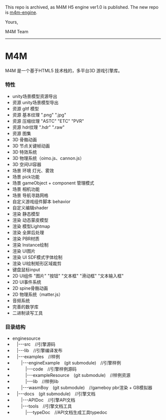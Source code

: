 This repo is archived, as M4M H5 engine ver1.0 is published. The new repo is [m4m-engine](https://github.com/meta4d-me/m4m-engine).

Yours,

M4M Team

---

# M4M
M4M 是一个基于HTML5 技术栈的，多平台3D 游戏引擎库。

### 特性
- unity场景模型资源导出
- 资源 unity场景模型导出
- 资源 gltf 模型
- 资源 基本纹理 ".png" ".jpg"
- 资源 压缩纹理 "ASTC" "ETC" "PVR" 
- 资源 hdr纹理 ".hdr" ".raw"
- 资源 图集
- 3D 骨骼动画
- 3D 节点关键帧动画
- 3D 特效系统
- 3D 物理系统（oimo.js、cannon.js）
- 3D 空间UI容器
- 场景 环境 灯光、雾效
- 场景 pick功能 
- 场景 gameObject + component 管理模式
- 场景 相机功能
- 场景 导航寻路网格
- 自定义游戏组件脚本 behavior
- 自定义编辑shader
- 渲染 静态模型
- 渲染 动态蒙皮模型
- 渲染 模型Lightmap
- 渲染 全屏后处理
- 渲染 PBR材质
- 渲染 Instance绘制
- 渲染 UI图片
- 渲染 UI SDF模式字体绘制
- 渲染 UI绘制矩形区域裁剪
- 键盘鼠标input
- 2D UI组件 "图片" "按钮" "文本框" "滑动框" "文本输入框"
- 2D UI事件系统
- 2D spine骨骼动画
- 2D 物理系统（matter.js）
- 音频系统
- 完善的数学库
- 二进制读写工具
### 目录结构
* enginesource
* &emsp;|---src&emsp;//引擎源码
* &emsp;|---lib&emsp;//引擎编译发布
* &emsp;|---examples&emsp;//样例
* &emsp;&emsp;|---engineExample&emsp;(git submodule)&emsp;//引擎样例
* &emsp;&emsp;&emsp;|---code&emsp;//引擎样例源码
* &emsp;&emsp;&emsp;|---exampleResource&emsp;(git submodule)&emsp;//样例资源
* &emsp;&emsp;&emsp;|---lib&emsp;//样例lib
* &emsp;&emsp;|---wasmBoy&emsp;(git submodule)&emsp;//gameboy pbr渲染 + GB模拟器
* &emsp;|---docs&emsp;(git submodule)&emsp;//引擎文档
* &emsp;&emsp;|---APIDoc&emsp;//引擎API文档
* &emsp;&emsp;|---tools&emsp;//引擎文档工具
* &emsp;&emsp;&emsp;|---typeDoc&emsp;//API文档生成工具typedoc
